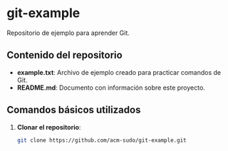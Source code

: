 # git-example
Repositorio de ejemplo para aprender Git.

## Contenido del repositorio
- **example.txt**: Archivo de ejemplo creado para practicar comandos de Git.
- **README.md**: Documento con información sobre este proyecto.

## Comandos básicos utilizados
1. **Clonar el repositorio**:
   ```bash
   git clone https://github.com/acm-sudo/git-example.git
